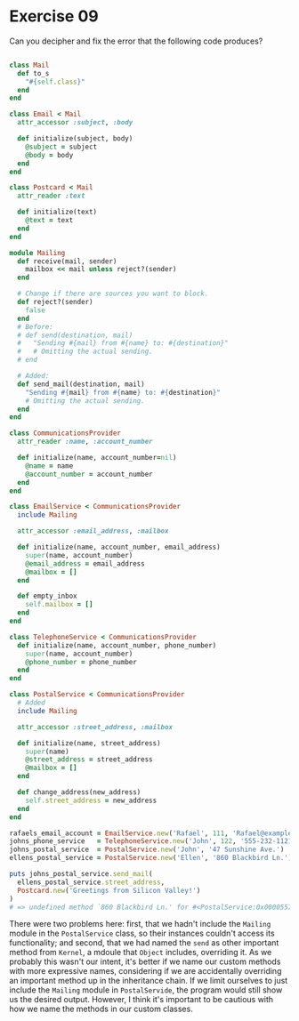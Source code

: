 # Exercise 09

Can you decipher and fix the error that the following code produces?

```ruby

class Mail
  def to_s
    "#{self.class}"
  end
end

class Email < Mail
  attr_accessor :subject, :body

  def initialize(subject, body)
    @subject = subject
    @body = body
  end
end

class Postcard < Mail
  attr_reader :text

  def initialize(text)
    @text = text
  end
end

module Mailing
  def receive(mail, sender)
    mailbox << mail unless reject?(sender)
  end

  # Change if there are sources you want to block.
  def reject?(sender)
    false
  end
  # Before:
  # def send(destination, mail)
  #   "Sending #{mail} from #{name} to: #{destination}"
  #   # Omitting the actual sending.
  # end

  # Added:
  def send_mail(destination, mail)
    "Sending #{mail} from #{name} to: #{destination}"
    # Omitting the actual sending.
  end
end

class CommunicationsProvider
  attr_reader :name, :account_number

  def initialize(name, account_number=nil)
    @name = name
    @account_number = account_number
  end
end

class EmailService < CommunicationsProvider
  include Mailing

  attr_accessor :email_address, :mailbox

  def initialize(name, account_number, email_address)
    super(name, account_number)
    @email_address = email_address
    @mailbox = []
  end

  def empty_inbox
    self.mailbox = []
  end
end

class TelephoneService < CommunicationsProvider
  def initialize(name, account_number, phone_number)
    super(name, account_number)
    @phone_number = phone_number
  end
end

class PostalService < CommunicationsProvider
  # Added
  include Mailing

  attr_accessor :street_address, :mailbox

  def initialize(name, street_address)
    super(name)
    @street_address = street_address
    @mailbox = []
  end

  def change_address(new_address)
    self.street_address = new_address
  end
end

rafaels_email_account = EmailService.new('Rafael', 111, 'Rafael@example.com')
johns_phone_service   = TelephoneService.new('John', 122, '555-232-1121')
johns_postal_service  = PostalService.new('John', '47 Sunshine Ave.')
ellens_postal_service = PostalService.new('Ellen', '860 Blackbird Ln.')

puts johns_postal_service.send_mail(
  ellens_postal_service.street_address, 
  Postcard.new('Greetings from Silicon Valley!')
)
# => undefined method `860 Blackbird Ln.' for #<PostalService:0x00005571b4aaebe8> (NoMethodError)
```
There were two problems here: first, that we hadn't include the `Mailing` module in the `PostalService` class, so their instances couldn't access its functionality; and second, that we had named the `send` as other important method from `Kernel`, a mdoule that `Object` includes, overriding it. As we probably this wasn't our intent, it's better if we name our custom methods with more expressive names, considering if we are accidentally overriding an important method up in the inheritance chain. If we limit ourselves to just include the `Mailing` module in `PostalServide`, the program would still show us the desired output. However, I think it's important to be cautious with how we name the methods in our custom classes.